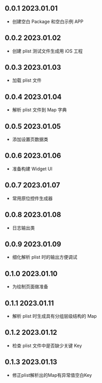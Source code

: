 ## 0.0.1 2023.01.01

* 创建空白 Package 和空白示例 APP

## 0.0.2 2023.01.02

* 创建 plist 测试文件生成用 iOS 工程

## 0.0.3 2023.01.03

* 加载 plist 文件

## 0.0.4 2023.01.04

* 解析 plist 文件到 Map 字典

## 0.0.5 2023.01.05

* 添加设置页数据类

## 0.0.6 2023.01.06

* 准备构建 Widget UI

## 0.0.7 2023.01.07

* 常用原位控件生成器

## 0.0.8 2023.01.08

* 日志输出类

## 0.0.9 2023.01.09

* 细化解析 plist 时的输出方便调试

## 0.1.0 2023.01.10

* 为绘制页面做准备

## 0.1.1 2023.01.11

* 解析 plist 时生成具有分组层级结构的 Map

## 0.1.2 2023.01.12

* 检查 plist 文件中是否缺少关键 Key

## 0.1.3 2023.01.13

* 修正plist解析出的Map有异常值空白Key
